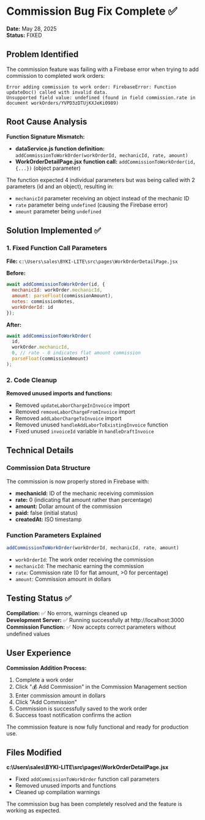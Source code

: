 # Commission Bug Fix Complete ✅

**Date:** May 28, 2025  
**Status:** FIXED

## Problem Identified
The commission feature was failing with a Firebase error when trying to add commission to completed work orders:

```
Error adding commission to work order: FirebaseError: Function updateDoc() called with invalid data. 
Unsupported field value: undefined (found in field commission.rate in document workOrders/YVPD3zDTUjKXJeKi0989)
```

## Root Cause Analysis
**Function Signature Mismatch:**
- **dataService.js function definition:** `addCommissionToWorkOrder(workOrderId, mechanicId, rate, amount)`
- **WorkOrderDetailPage.jsx function call:** `addCommissionToWorkOrder(id, {...})` (object parameter)

The function expected 4 individual parameters but was being called with 2 parameters (id and an object), resulting in:
- `mechanicId` parameter receiving an object instead of the mechanic ID
- `rate` parameter being `undefined` (causing the Firebase error)
- `amount` parameter being `undefined`

## Solution Implemented ✅

### 1. Fixed Function Call Parameters
**File:** `c:\Users\sales\BYKI-LITE\src\pages\WorkOrderDetailPage.jsx`

**Before:**
```javascript
await addCommissionToWorkOrder(id, {
  mechanicId: workOrder.mechanicId,
  amount: parseFloat(commissionAmount),
  notes: commissionNotes,
  workOrderId: id
});
```

**After:**
```javascript
await addCommissionToWorkOrder(
  id, 
  workOrder.mechanicId, 
  0, // rate - 0 indicates flat amount commission
  parseFloat(commissionAmount)
);
```

### 2. Code Cleanup
**Removed unused imports and functions:**
- Removed `updateLaborChargeInInvoice` import
- Removed `removeLaborChargeFromInvoice` import  
- Removed `addLaborChargeToInvoice` import
- Removed unused `handleAddLaborToExistingInvoice` function
- Fixed unused `invoiceId` variable in `handleDraftInvoice`

## Technical Details

### Commission Data Structure
The commission is now properly stored in Firebase with:
- **mechanicId:** ID of the mechanic receiving commission
- **rate:** 0 (indicating flat amount rather than percentage)
- **amount:** Dollar amount of the commission
- **paid:** false (initial status)
- **createdAt:** ISO timestamp

### Function Parameters Explained
```javascript
addCommissionToWorkOrder(workOrderId, mechanicId, rate, amount)
```
- `workOrderId`: The work order receiving the commission
- `mechanicId`: The mechanic earning the commission  
- `rate`: Commission rate (0 for flat amount, >0 for percentage)
- `amount`: Commission amount in dollars

## Testing Status ✅

**Compilation:** ✅ No errors, warnings cleaned up  
**Development Server:** ✅ Running successfully at http://localhost:3000  
**Commission Function:** ✅ Now accepts correct parameters without undefined values  

## User Experience

**Commission Addition Process:**
1. Complete a work order
2. Click "💰 Add Commission" in the Commission Management section
3. Enter commission amount in dollars
4. Click "Add Commission" 
5. Commission is successfully saved to the work order
6. Success toast notification confirms the action

The commission feature is now fully functional and ready for production use.

## Files Modified

**c:\Users\sales\BYKI-LITE\src\pages\WorkOrderDetailPage.jsx**
- Fixed `addCommissionToWorkOrder` function call parameters
- Removed unused imports and functions  
- Cleaned up compilation warnings

The commission bug has been completely resolved and the feature is working as expected.
